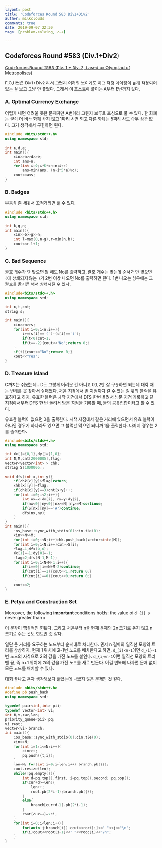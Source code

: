 ```yaml
---
layout: post
title: 'Codeforces Round 583 Div1+Div2'
author: milkclouds
comments: true
date: 2019-09-07 22:30
tags: [problem-solving, c++]

---
```

 

## Codeforces Round #583 (Div.1+Div2)  

[Codeforces Round #583 (Div. 1 + Div. 2, based on Olympiad of Metropolises)](http://codeforces.com/contest/1214) 

F,G,H번은 Div1+Div2 라서 그런지 어려워 보이기도 하고 적정 레이팅이 높게 책정되어 있는 걸 보고 그냥 안 풀었다. 그래서 이 포스트에 풀이는 A부터 E번까지 있다.    


### A. Optimal Currency Exchange  

어렵게 내면 어려울 듯한 문제지만 A번이라 그런지 브루트 포싱으로 풀 수 있다.
한 화폐는 굳이 더 비싼 화폐 사지 않고 1짜리 사면 되고 다른 화폐는 5짜리 사도 아무 상관 없다. 그거 생각해서 구현하면 된다.

```cpp
#include <bits/stdc++.h>
using namespace std;
 
int n,d,e;
int main(){
	cin>>n>>d>>e;
	int ans=n;
	for(int i=0;i*5*e<=n;i++)
		ans=min(ans, (n-i*5*e)%d);
	cout<<ans;
}
```

### B. Badges  
부등식 좀 세워서 끄적거리면 풀 수 있다.

```cpp
#include <bits/stdc++.h>
using namespace std;
 
int b,g,n;
int main(){
	cin>>b>>g>>n;
	int l=max(0,n-g),r=min(n,b);
	cout<<r-l+1;
}
```


### C. Bad Sequence  
괄호 개수가 안 맞으면 뭘 해도 No를 출력하고, 괄호 개수는 맞는데 순서가 안 맞으면 `(`에 상쇄되지 않는 `)`가 2번 이상 나오면 No를 출력하면 된다. 1번 나오는 경우에는 그 괄호를 옮기든 해서 상쇄시킬 수 있다.

```cpp
#include<bits/stdc++.h>
using namespace std;
 
int n,t,cnt;
string s;
 
int main(){
	cin>>n>>s;
	for(int i=0;i<n;i++){
		t+=(s[i]=='(')-(s[i]==')');
		if(t<0)cnt=1;
		if(t==-2){cout<<"No";return 0;}
	}
	if(t){cout<<"No";return 0;}
	cout<<"Yes";
}
```

### D. Treasure Island  
C까지는 쉬웠는데.. D도 그렇게 어려운 건 아니고 0,1,2만 잘 구분하면 되는데 대회 때는 반례를 못 찾아서 실패했다. 처음 지점에서 끝 지점까지 갈 수 있는 길 위의 블럭을 유효하다고 하자. 유효한 블럭은 시작 지점에서 DFS 한번 돌려서 방문 지점 기록하고 끝 지점에서부터 DFS 한 번 돌려서 방문 지점을 기록할 때, 둘의 공통집합이라고 할 수 있다.  

유효한 블럭이 없으면 0을 출력한다. 시작 지점에서 같은 거리에 있으면서 유효 블럭이 하나인 경우가 하나라도 있으면 그 블럭만 막으면 되니까 1을 출력한다. 나머지 경우는 2를 출력한다.

```cpp
#include<bits/stdc++.h>
using namespace std;
 
int dx[]={0,1},dy[]={1,0};
int N,M,cnt[2000005],flag;
vector<vector<int> > chk;
string S[1000005];
 
void dfs(int x,int y){
	if(chk[x][y]&flag)return;
	chk[x][y]|=flag;
	if(chk[x][y]==3)cnt[x+y]++;
	for(int i=0;i<2;i++){
		int nx=x+dx[i], ny=y+dy[i];
		if(nx<0||ny<0||nx>=N||ny>=M)continue;
		if(S[nx][ny]=='#')continue;
		dfs(nx,ny);
	}
}
int main(){
	ios_base::sync_with_stdio(0);cin.tie(0);
	cin>>N>>M;
	for(int i=0;i<N;i++)chk.push_back(vector<int>(M));
	for(int i=0;i<N;i++)cin>>S[i];
	flag=1;dfs(0,0);
	dx[1]=-1;dy[0]=-1;
	flag=2;dfs(N-1,M-1);
	for(int i=0;i<N+M-1;i++){
		if(i==0||i==N+M-2)continue;
		if(cnt[i]==1){cout<<1;return 0;}
		if(cnt[i]==0){cout<<0;return 0;}
	}
	cout<<2;
}
```

### E. Petya and Construction Set  

Moreover, the following **important** conditions holds: the value of `d_{i}` is never greater than `n`  

이 문장이 핵심적인 힌트다. 그리고 처음부터 n을 현재 문제의 2n 크기로 주지 않고 n 크기로 주는 것도 힌트인 것 같다.  

일단 큰 거리를 요구하는 노드부터 순서대로 처리한다. 먼저 n 길이의 일직선 모양의 트리를 상상하자. 현재 1 위치에 2i-1번 노드를 배치한다고 하면, `d_{i}<n-1`이면 `d_{i}-1`번 노드의 자식으로 2i의 값을 가진 노드를 붙인다. `d_{i}=n-1`이면 일직선 모양의 트리 맨 끝, 즉 n+1 위치에 2i의 값을 가진 노드를 새로 만든다. 이걸 반복해 나가면 문제 없이 모든 노드를 배치할 수 있다.  

대회 끝나고 혼자 생각해보다 풀었는데 나쁘지 않은 문제인 것 같다.

```cpp
#include <bits/stdc++.h>
#define pb push_back
using namespace std;
 
typedef pair<int,int> pii;
typedef vector<int> vi;
int N,t,cur,len;
priority_queue<pii> pq;
vi root;
vector<vi> branch;
int main(){
	ios_base::sync_with_stdio(0);cin.tie(0);
	cin>>N;
	for(int i=1;i<=N;i++){
		cin>>t;
		pq.push({t,i});
	}
	len=N; for(int i=0;i<len;i++) branch.pb({});
	root.resize(len);
	while(!pq.empty()){
		int d=pq.top().first, i=pq.top().second; pq.pop();
		if(cur+d>=len){
			len++;
			root.pb(2*i-1);branch.pb({});
		}
		else{
			branch[cur+d-1].pb(2*i-1);
		}
		root[cur++]=2*i;
	}
	for(int i=0;i<len;i++){
		for(auto j:branch[i]) cout<<root[i]<<" "<<j<<"\n";
		if(i)cout<<root[i-1]<<" "<<root[i]<<"\n";
	}
}
```